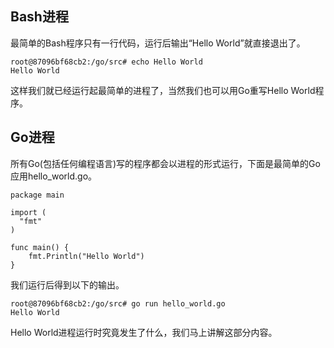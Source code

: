 
## Bash进程

最简单的Bash程序只有一行代码，运行后输出“Hello World”就直接退出了。

```
root@87096bf68cb2:/go/src# echo Hello World
Hello World
```

这样我们就已经运行起最简单的进程了，当然我们也可以用Go重写Hello World程序。

## Go进程

所有Go(包括任何编程语言)写的程序都会以进程的形式运行，下面是最简单的Go应用hello_world.go。

```
package main

import (
  "fmt"
)

func main() {
    fmt.Println("Hello World")
}
```

我们运行后得到以下的输出。

```
root@87096bf68cb2:/go/src# go run hello_world.go
Hello World
```

Hello World进程运行时究竟发生了什么，我们马上讲解这部分内容。
